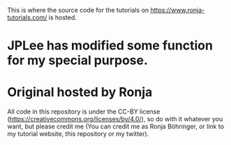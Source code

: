 
This is where the source code for the tutorials on <https://www.ronja-tutorials.com/> is hosted.
# JPLee has modified some function for my special purpose.

# Original hosted by Ronja
All code in this repository is under the CC-BY license (<https://creativecommons.org/licenses/by/4.0/>), so do with it whatever you want, but please credit me (You can credit me as Ronja Böhringer, or link to my tutorial website, this repository or my twitter).

